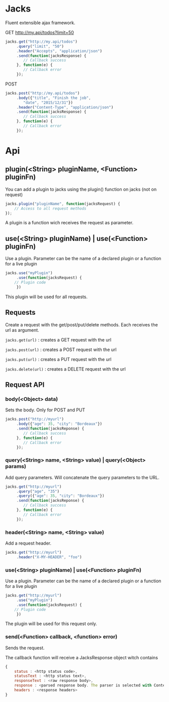 # Jacks
Fluent extensible ajax framework.

GET http://my.api/todos?limit=50
```Javascript
jacks.get("http://my.api/todos")
     .query("limit", "50")
     .header("Accepts", "application/json")
     .send(function(jacksResponse) {
     	// Callback success
     }, function(e) {
     	// Callback error
     });
```

POST 
```Javascript
jacks.post("http://my.api/todos")
     .body({"title", "Finish the job", 
	    "date", "2015/12/31"})
     .header("Content-Type", "application/json")
     .send(function(jacksResponse) {
     	// Callback success
     }, function(e) {
     	// Callback error
     });
```

# Api
## plugin(&lt;String&gt; pluginName, &lt;Function&gt; pluginFn)
You can add a plugin to jacks using the plugin() function on jacks (not on request)
```javascript
jacks.plugin("pluginName", function(jacksRequest) {
	// Access to all request methods
});
```
A plugin is a function wich receives the request as parameter.

## use(&lt;String&gt; pluginName) | use(&lt;Function&gt; pluginFn)
Use a plugin. Parameter can be the name of a declared plugin or a function for a live plugin
```Javascript
jacks.use("myPlugin")
     .use(function(jacksRequest) {
	// Plugin code
     })
```
This plugin will be used for all requests.

## Requests
Create a request with the get/post/put/delete methods. Each receives the url as argument.

```jacks.get(url)``` : creates a GET request with the url

```jacks.post(url)``` : creates a POST request with the url

```jacks.put(url)``` : creates a PUT request with the url

```jacks.delete(url)``` : creates a DELETE request with the url

## Request API
### body(&lt;Object&gt; data)
Sets the body. Only for POST and PUT
```Javascript
jacks.post("http://myurl")
     .body({"age": 35, "city": "Bordeaux"})
     .send(function(jacksReponse) {
     	// Callback success
     }, function(e) {
     	// Callback error
     });
```

### query(&lt;String&gt; name, &lt;String&gt; value) | query(&lt;Object&gt; params)
Add query parameters. Will concatenate the query parameters to the URL.
```Javascript
jacks.get("http://myurl")
     .query("age", "35")
     .query({"age": 35, "city": "Bordeaux"})
     .send(function(jacksReponse) {
     	// Callback success
     }, function(e) {
     	// Callback error
     });
```

### header(&lt;String&gt; name, &lt;String&gt; value)
Add a request header.
```Javascript
jacks.get("http://myurl")
     .header("X-MY-HEADER", "foo")
```

### use(&lt;String&gt; pluginName) | use(&lt;Function&gt; pluginFn)
Use a plugin. Parameter can be the name of a declared plugin or a function for a live plugin
```Javascript
jacks.get("http://myurl")
     .use("myPlugin")
     .use(function(jacksRequest) {
	// Plugin code
     })
```
The plugin will be used for this request only.

### send(&lt;Function&gt; callback, &lt;function&gt; error)
Sends the request.

The callback function will receive a JacksResponse object witch contains
```Javascript
{
	status : <http status code>,
	statusText : <http status text>,
	responseText : <raw response body>,
	response : <parsed response body. The parser is selected with Content-Type header. If no parser is found, will contain the raw response body>
	headers : <response headers>
}
```
